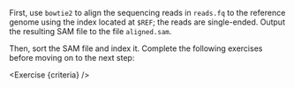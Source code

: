 <script>
/*
	bowtie2 -x $REF -U reads.fq -S aligned.sam; samtools sort -o aligned.sorted.bam aligned.sam
*/

import Exercise from "./components/Exercise.svelte";

let criteria = [
{
	name: "File <code>aligned.sam</code> contains reads mapped to the genome using <code>bowtie2</code>",
	checks: [{
		type: "file",
		path: "aligned.sam",
		action: "contents",
		commandExpected: "bowtie2 -x $REF -U /shared/data/reads.fq",
		filter: d => d.split("\n").filter(l => !l.startsWith("@")).join("\n")
	}]
},
{
	name: "File <code>aligned.sorted.bam</code> is a sorted BAM file version of <code>aligned.sam</code>",
	checks: [{
		type: "file",
		path: "aligned.sorted.bam",
		action: "contents",
		commandExpected: "samtools sort -o /tmp/__dnasecret.bam aligned.sam; cat /tmp/__dnasecret.bam"
	}]
}];
</script>

First, use `bowtie2` to align the sequencing reads in `reads.fq` to the reference genome using the index located at `$REF`; the reads are single-ended. Output the resulting SAM file to the file `aligned.sam`.

Then, sort the SAM file and index it. Complete the following exercises before moving on to the next step:

<Exercise {criteria} />
